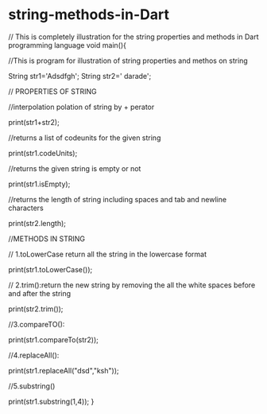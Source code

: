 # string-methods-in-Dart
//  This is completely illustration for the string properties and methods in Dart programming language
void main(){
  
  //This is program for illustration of string properties and methos on string
  
  
  
 String str1='Adsdfgh';
 String str2=' darade';
  
  // PROPERTIES OF STRING
  
 //interpolation polation of string by + perator
 
  print(str1+str2);
  
//returns a list of codeunits for the given string 
  
  print(str1.codeUnits);
  
//returns the given string is empty or not
  
  print(str1.isEmpty);
  
//returns the  length of string including spaces and tab and newline characters
  
  print(str2.length);
  
  
//METHODS IN STRING
  
  // 1.toLowerCase  return all the string in the lowercase format
  
  print(str1.toLowerCase());
  
  // 2.trim():return the new string by removing the all the white spaces before and                  after the string
  
  print(str2.trim());
  
  //3.compareTO():
  
  print(str1.compareTo(str2));
  
  //4.replaceAll():
  
  print(str1.replaceAll("dsd","ksh"));
  
  //5.substring()
  
  
  print(str1.substring(1,4));
}
